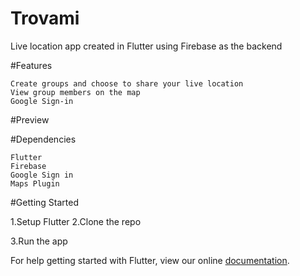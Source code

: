 # Trovami

Live location app created in Flutter using Firebase as the backend 


#Features
    
    Create groups and choose to share your live location
    View group members on the map 
    Google Sign-in
    
#Preview




#Dependencies
    
    Flutter
    Firebase
    Google Sign in
    Maps Plugin
    
#Getting Started

1.Setup Flutter
2.Clone the repo


3.Run the app



For help getting started with Flutter, view our online
[documentation](http://flutter.io/).
